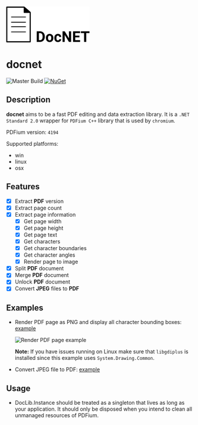 ![docNET](assets/header.png)

# docnet

![Master Build](https://github.com/GowenGit/docnet/workflows/Master%20Build/badge.svg?branch=master)
[![NuGet](https://img.shields.io/nuget/v/Docnet.Core.svg)](https://www.nuget.org/packages/Docnet.Core)

## Description

**docnet** aims to be a fast PDF editing and data extraction library. It is a `.NET Standard 2.0` wrapper for `PDFium C++` library that is used by `chromium`.

PDFium version: `4194`

Supported platforms:

- win
- linux
- osx

## Features

- [x] Extract **PDF** version
- [x] Extract page count
- [x] Extract page information
   - [x] Get page width
   - [x] Get page height
   - [x] Get page text
   - [x] Get characters
   - [x] Get character boundaries
   - [x] Get character angles
   - [x] Render page to image
- [x] Split **PDF** document
- [x] Merge **PDF** document
- [x] Unlock **PDF** document
- [x] Convert **JPEG** files to **PDF**

## Examples

* Render PDF page as PNG and display all character bounding boxes: [example](examples/nuget-usage/NugetUsageAnyCpu/PdfToImageExamples.cs)

   ![Render PDF page example](assets/demo_thumb_0.png)

    **Note:** If you have issues running on Linux make sure that `libgdiplus` is installed since this example uses `System.Drawing.Common`.

* Convert JPEG file to PDF: [example](examples/nuget-usage/NugetUsageAnyCpu/ImageToPdfExamples.cs)

## Usage

* DocLib.Instance should be treated as a singleton that lives as long as your application. It should only be disposed when you intend to clean all unmanaged resources of PDFium.
